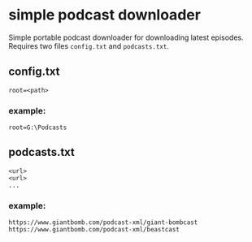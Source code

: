 # simple podcast downloader

Simple portable podcast downloader for downloading latest episodes. Requires two files `config.txt` and `podcasts.txt`.

## config.txt
```
root=<path>
```

### example:
```
root=G:\Podcasts
```

## podcasts.txt
```
<url>
<url>
...
```

### example:

```
https://www.giantbomb.com/podcast-xml/giant-bombcast
https://www.giantbomb.com/podcast-xml/beastcast
```

